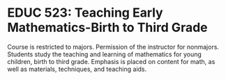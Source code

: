 # EDUC 523: Teaching Early Mathematics-Birth to Third Grade

Course is restricted to majors. Permission of the instructor for nonmajors. Students study the teaching and learning of mathematics for young children, birth to third grade. Emphasis is placed on content for math, as well as materials, techniques, and teaching aids.